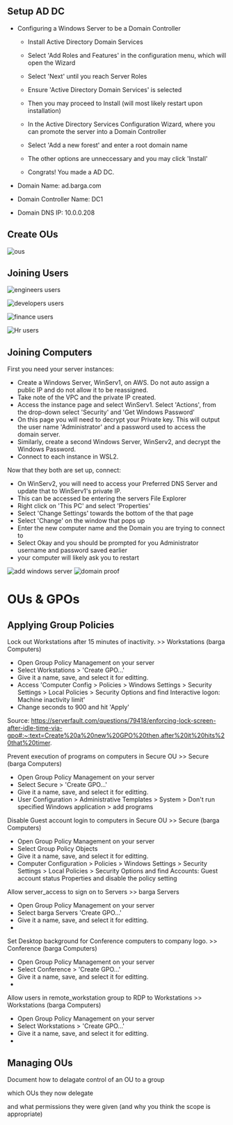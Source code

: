 ## Setup AD DC

- Configuring a Windows Server to be a Domain Controller
  - Install Active Directory Domain Services
  - Select 'Add Roles and Features' in the configuration menu, which will open the Wizard
  - Select 'Next' until you reach Server Roles
  - Ensure 'Active Directory Domain Services' is selected
  - Then you may proceed to Install (will most likely restart upon installation)
 
  - In the Active Directory Services Configuration Wizard, where you can promote the server into a Domain Controller
  - Select 'Add a new forest' and enter a root domain name
  - The other options are unneccessary and you may click 'Install'
  - Congrats! You made a AD DC.

- Domain Name: ad.barga.com
- Domain Controller Name: DC1
- Domain DNS IP: 10.0.0.208

## Create OUs

![ous](images/ou.png)

## Joining Users

![engineers users](images/eng.png)

![developers users](images/dev.png)

![finance users](images/fin.png)

![Hr users](images/hr.png)

## Joining Computers

First you need your server instances:
  - Create a Windows Server, WinServ1, on AWS. Do not auto assign a public IP and do not allow it to be reassigned.
  - Take note of the VPC and the private IP created.
  - Access the instance page and select WinServ1. Select 'Actions', from the drop-down select 'Security' and 'Get Windows Password'
  - On this page you will need to decrypt your Private key. This will output the user name 'Administrator' and a password used to access the domain server.
  - Similarly, create a second Windows Server, WinServ2, and decrypt the Windows Password.
  - Connect to each instance in WSL2.

Now that they both are set up, connect:
  - On WinServ2, you will need to access your Preferred DNS Server and update that to WinServ1's private IP.
  - This can be accessed be entering the servers File Explorer
  - Right click on 'This PC' and select 'Properties'
  - Select 'Change Settings' towards the bottom of the that page
  - Select 'Change' on the window that pops up
  - Enter the new computer name and the Domain you are trying to connect to
  - Select Okay and you should be prompted for you Administrator username and password saved earlier
  - your computer will likely ask you to restart

![add windows server](images/bananas.png)
![domain proof](images/domain_bananas.png)

# OUs & GPOs

## Applying Group Policies

Lock out Workstations after 15 minutes of inactivity. >> Workstations (barga Computers)

- Open Group Policy Management on your server
- Select Workstations > 'Create GPO...'
- Give it a name, save, and select it for editting.
- Access 'Computer Config > Policies > Windows Settings > Security Settings > Local Policies > Security Options
 and find Interactive logon: Machine inactivity limit'
 - Change seconds to 900 and hit 'Apply'
 
 Source: https://serverfault.com/questions/79418/enforcing-lock-screen-after-idle-time-via-gpo#:~:text=Create%20a%20new%20GPO%20then,after%20it%20hits%20that%20timer.

Prevent execution of programs on computers in Secure OU >> Secure (barga Computers)

- Open Group Policy Management on your server
- Select Secure > 'Create GPO...'
- Give it a name, save, and select it for editting.
- User Configuration > Administrative Templates > System > Don't run specified Windows application > add programs

Disable Guest account login to computers in Secure OU >> Secure (barga Computers)

- Open Group Policy Management on your server
- Select Group Policy Objects
- Give it a name, save, and select it for editting.
- Computer Configuration > Policies > Windows Settings > Security Settings > Local Policies > Security Options
and find Accounts: Guest account status Properties and disable the policy setting

Allow server_access to sign on to Servers >> barga Servers

- Open Group Policy Management on your server
- Select barga Servers 'Create GPO...'
- Give it a name, save, and select it for editting.
- 

Set Desktop background for Conference computers to company logo. >> Conference (barga Computers)

- Open Group Policy Management on your server
- Select Conference > 'Create GPO...'
- Give it a name, save, and select it for editting.
- 

Allow users in remote_workstation group to RDP to Workstations >> Workstations (barga Computers)
- Open Group Policy Management on your server
- Select Workstations > 'Create GPO...'
- Give it a name, save, and select it for editting.
- 

## Managing OUs

Document how to delagate control of an OU to a group


which OUs they now delegate


and what permissions they were given (and why you think the scope is appropriate)
